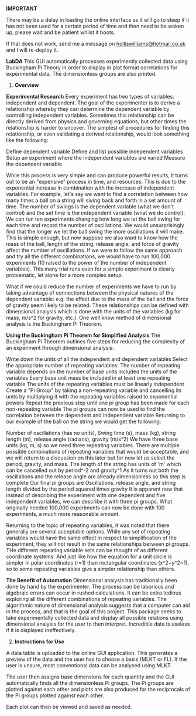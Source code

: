 **IMPORTANT**

There may be a delay in loading the online interface as it will go to sleep if it has not been used for a certain period of time and then need to be woken up, please wait and be patient whilst it boots.

If that does not work, send me a message on holliswilliams@hotmail.co.uk and I will re-deploy it.


**LabDA**
This GUI automatically processes experimently collected data using Buckingham Pi Theory in order to display in plot format correlations for experimental data.  The dimensionless groups are also printed.

1. **Overview**

**Experimental Research**
Every experiment has two types of variables: independent and dependent. The goal of the experimenter is to derive a relationship whereby they can determine the dependent variable by controlling independent variables. Sometimes this relationship can be directly derived from physics and governing equations, but other times the relationship is harder to uncover. The simplest of procedures for finding this relationship, or even validating a derived relationship, would look something like the following:

Define dependent variable
Define and list possible independent variables
Setup an experiment where the independent variables are varied
Measure the dependent variable

While this process is very simple and can produce powerful results, it turns out to be an "expensive" process in time, and resources. This is due to the exponential increase in combination with the increase of independent variables. For example, let's say we want to find a correlation between how many times a ball on a string will swing back and forth in a set amount of time. The number of swings is the dependent variable (what we don't control) and the set time is the independent variable (what we do control). We can run ten experiments changing how long we let the ball swing for each time and record the number of oscillations. We would unsurprisingly find that the longer we let the ball swing the more oscillations it will make. This is simple enough, but now suppose we also want to know how the mass of the ball, length of the string, release angle, and force of gravity affect the number of oscillations. If we were to follow the same approach and try all the different combinations, we would have to run 100,000 experiments (10 raised to the power of the number of independent variables). This many trial runs even for a simple experiment is clearly problematic, let alone for a more complex setup.

What if we could reduce the number of experiments we have to run by taking advantage of connections between the physical natures of the dependent variable: e.g. the effect due to the mass of the ball and the force of gravity seem likely to be related. These relationships can be defined with dimensional analysis which is done with the units of the variables (kg for mass, m/s^2 for gravity, etc.). One well know method of dimensional analysis is the Buckingham Pi Theorem.

**Using the Buckingham Pi Theorem for Simplified Analysis**
The Buckingham Pi Theorem outlines five steps for reducing the complexity of an experiment through dimensional analysis:

Write down the units of all the independent and dependent variables
Select the appropriate number of repeating variables:
The number of repeating variable depends on the number of base units included the units of the variables
Every base unit mass be included in at least one repeating variable
The units of the repeating variables must be linearly independent
Create a "Pi Group" by taking a non-repeating variable and cancelling its units by multiplying it with the repeating variables raised to exponential powers
Repeat the previous step until one pi group has been made for each non-repeating variable
The pi groups can now be used to find the correlation between the dependent and independent variable
Returning to our example of the ball on the string we would get the following:

Number of oscillations (has no units), Swing time (s), mass (kg), string length (m), release angle (radians), gravity (m/s^2)
We have three base units (kg, m, s) so we need three repeating variables. There are multiple possible combinations of repeating variables that would be acceptable, and we will return to a discussion on this later but for now let us select the period, gravity, and mass.
The length of the string has units of 'm' which can be cancelled out by period^-2 and gravity^1
As it turns out both the oscillations and the release angle are already dimensionless so this step is complete
Our final pi groups are Oscillations, release angle, and string length divided by the period squared times gravity
It is apparent now that instead of describing the experiment with one dependent and five independent variables, we can describe it with three pi groups. What originally needed 100,000 experiments can now be done with 100 experiments, a much more reasonable amount.

Returning to the topic of repeating variables, it was noted that there generally are several acceptable options. While any set of repeating variables would have the same effect in respect to simplification of the experiment, they will not result in the same relationships between pi groups. THe different repeating variable sets can be thought of as different coordinate systems. And just like how the equation for a unit circle is simpler in polar coordinates (r=1) than rectangular coordinates (x^2+y^2=1), so to some repeating variables give a simpler relationship than others.

**The Benefit of Automation**
Dimensional analysis has traditionally been done by hand by the experimenter. The process can be laborious and algebraic errors can occur in rushed calculations. It can be extra tedious exploring all the different combinations of repeating variables. The algorithmic nature of dimensional analysis suggests that a computer can aid in the process, and that is the goal of this project. This package seeks to take experimentally collected data and display all possible relations using dimensional analysis for the user to then interpret. Incredible data is useless if it is displayed ineffectively.


2. **Instructions for Use**

  A data table is uploaded to the online GUI application.  This generates a preview of the data and the user has to choose a basis (MLKT or FL).  If the user is unsure, most conventional data can be analysed using MLKT.

  The user then assigns base dimensions for each quantity and the GUI automatically finds all the dimensionless Pi groups.  The Pi groups are plotted against each other and plots are also produced for the reciprocals of the Pi groups plotted against each other.

  Each plot can then be viewed and saved as needed.
